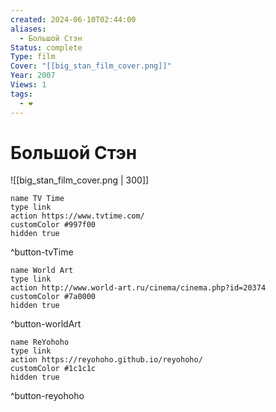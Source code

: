 ```yaml
---
created: 2024-06-10T02:44:00
aliases:
  - Большой Стэн
Status: complete
Type: film
Cover: "[[big_stan_film_cover.png]]"
Year: 2007
Views: 1
tags:
  - ❤
---
```


# Большой Стэн

![[big_stan_film_cover.png | 300]]


```button
name TV Time
type link
action https://www.tvtime.com/
customColor #997f00
hidden true
```
^button-tvTime

```button
name World Art
type link
action http://www.world-art.ru/cinema/cinema.php?id=20374
customColor #7a0000
hidden true
```
^button-worldArt

```button
name ReYohoho
type link
action https://reyohoho.github.io/reyohoho/
customColor #1c1c1c
hidden true
```
^button-reyohoho
